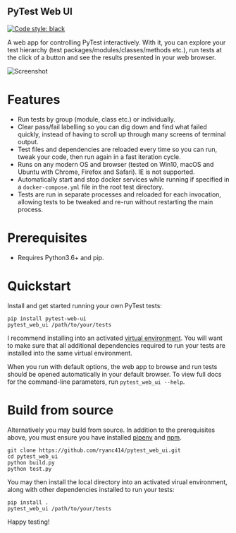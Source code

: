PyTest Web UI
-------------

[![Code style: black](https://img.shields.io/badge/code%20style-black-000000.svg)](https://github.com/psf/black)

A web app for controlling PyTest interactively. With it, you can explore your
test hierarchy (test packages/modules/classes/methods etc.), run tests at the
click of a button and see the results presented in your web browser.

![Screenshot](https://raw.githubusercontent.com/ryanc414/pytest_web_ui/master/img/screenshot1.png)

Features
========

- Run tests by group (module, class etc.) or individually.
- Clear pass/fail labelling so you can dig down and find what failed quickly,
  instead of having to scroll up through many screens of terminal output.
- Test files and dependencies are reloaded every time so you can run, tweak your
  code, then run again in a fast iteration cycle.
- Runs on any modern OS and browser (tested on Win10, macOS and Ubuntu with
  Chrome, Firefox and Safari). IE is not supported.
- Automatically start and stop docker services while running if specified in a
  `docker-compose.yml` file in the root test directory.
- Tests are run in separate processes and reloaded for each invocation, allowing
  tests to be tweaked and re-run without restarting the main process.

Prerequisites
=============

- Requires Python3.6+ and pip.

Quickstart
==========

Install and get started running your own PyTest tests:

```
pip install pytest-web-ui
pytest_web_ui /path/to/your/tests
```

I recommend installing into an activated
[virtual environment](https://docs.python.org/3/tutorial/venv.html). You will
want to make sure that all additional dependencies required to run your tests
are installed into the same virtual environment.

When you run with default options, the web app to browse and run tests should be
opened automatically in your default browser. To view full docs for the
command-line parameters, run `pytest_web_ui --help`.

Build from source
=================

Alternatively you may build from source. In addition to the prerequisites above,
you must ensure you have installed [pipenv](https://pipenv.pypa.io/en/latest/)
and [npm](https://www.npmjs.com/get-npm).

```
git clone https://github.com/ryanc414/pytest_web_ui.git
cd pytest_web_ui
python build.py
python test.py
```

You may then install the local directory into an activated virual environment,
along with other dependencies installed to run your tests:

```
pip install .
pytest_web_ui /path/to/your/tests
```

Happy testing!
